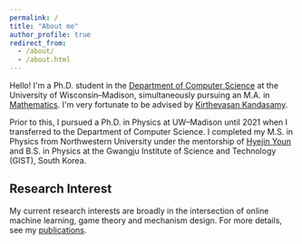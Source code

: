 ```yaml
---
permalink: /
title: "About me"
author_profile: true
redirect_from: 
  - /about/
  - /about.html
---
```


Hello! I'm a Ph.D. student in the [Department of Computer Science](https://www.cs.wisc.edu/) at the University of Wisconsin–Madison, simultaneously pursuing an M.A. in [Mathematics](https://math.wisc.edu/). I'm very fortunate to be advised by [Kirthevasan Kandasamy](https://pages.cs.wisc.edu/~kandasamy/).

Prior to this, I pursued a Ph.D. in Physics at UW–Madison until 2021 when I transferred to the Department of Computer Science. I completed my M.S. in Physics from Northwestern University under the mentorship of [Hyejin Youn](http://hyoun.me/) and B.S. in Physics at the Gwangju Institute of Science and Technology (GIST), South Korea.

Research Interest
---
My current research interests are broadly in the intersection of online machine learning, game theory and mechanism design. For more details, see my [publications](https://joon-huh.github.io/publications/).